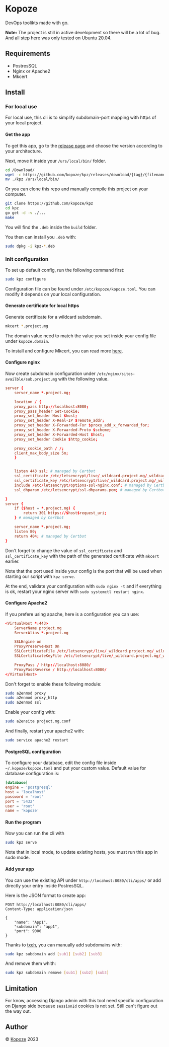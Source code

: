 # Kopoze

DevOps toolikts made with go.

**Note:** The project is still in active development so there will be a lot of bug. And all step here was only tested on Ubuntu 20.04.

## Requirements

- PostresSQL
- Nginx or Apache2
- Mkcert

## Install

### For local use

For local use, this cli is to simplify subdomain-port mapping with https of your local project.

#### Get the app

To get this app, go to the [release page](https://github.com/kopoze/kpz/releases/) and choose the version according to your architecture.

Next, move it inside your `/urs/local/bin/` folder.

```sh
cd /Download/
wget -c https://github.com/kopoze/kpz/releases/download/{tag}/{filename}
mv ./kpz /urs/local/bin/
```

Or you can clone this repo and manually compile this project on your computer.

```sh
git clone https://github.com/kopoze/kpz
cd kpz
go get -d -v ./...
make
```

You will find the `.deb` inside the `build` folder.

You then can install you `.deb` with:

```sh
sudo dpkg -i kpz-*.deb
```

### Init configuration

To set up default config, run the following command first:

```sh
sudo kpz configure
```

Configuration file can be found under `/etc/kopoze/kopoze.toml`. You can modify it depends on your local configuration.

#### Generate certificate for local https

Generate certificate for a wildcard subdomain.

```sh
mkcert *.project.mg
```

The domain value need to match the value you set inside your config file under `kopoze.domain`.

To install and configure Mkcert, you can read more [here](https://www.howtoforge.com/how-to-create-locally-trusted-ssl-certificates-with-mkcert-on-ubuntu/).

#### Configure nginx

Now create subdomain configuration under `/etc/nginx/sites-availble/sub.project.mg` with the following value.

```conf
server {
    server_name *.project.mg;

    location / {
    proxy_pass http://localhost:8080;
    proxy_pass_header Set-Cookie;
    proxy_set_header Host $host;
    proxy_set_header X-Real-IP $remote_addr;
    proxy_set_header X-Forwarded-For $proxy_add_x_forwarded_for;
    proxy_set_header X-Forwarded-Proto $scheme;
    proxy_set_header X-Forwarded-Host $host;
    proxy_set_header Cookie $http_cookie;

    proxy_cookie_path / /;
    client_max_body_size 5m;
    }


    listen 443 ssl; # managed by Certbot
    ssl_certificate /etc/letsencrypt/live/_wildcard.project.mg/_wildcard.project.mg.pem; # managed by Certbot
    ssl_certificate_key /etc/letsencrypt/live/_wildcard.project.mg/_wildcard.project.mg-key.pem; # managed by Certbot
    include /etc/letsencrypt/options-ssl-nginx.conf; # managed by Certbot
    ssl_dhparam /etc/letsencrypt/ssl-dhparams.pem; # managed by Certbot

}
server {
    if ($host = *.project.mg) {
        return 301 https://$host$request_uri;
    } # managed by Certbot

    server_name *.project.mg;
    listen 80;
    return 404; # managed by Certbot
}
```

Don't forget to change the value of `ssl_certificate` and `ssl_certificate_key` with the path of the generated certificate with `mkcert` earlier.

Note that the port used inside your config is the port that will be used when starting our script with `kpz serve`.

At the end, validate your configuration with `sudo nginx -t` and if everything is ok, restart your nginx server with `sudo systemctl restart nginx`.

#### Configure Apache2

If you prefere using apache, here is a configuration you can use:

```conf
<VirtualHost *:443>
    ServerName project.mg
    ServerAlias *.project.mg

    SSLEngine on
    ProxyPreserveHost On
    SSLCertificateFile /etc/letsencrypt/live/_wildcard.project.mg/_wildcard.project.mg.pem
    SSLCertificateKeyFile /etc/letsencrypt/live/_wildcard.project.mg/_wildcard.project.mg-key.pem

    ProxyPass / http://localhost:8080/
    ProxyPassReverse / http://localhost:8080/
</VirtualHost>
```

Don't forget to enable these following module:

```sh
sudo a2enmod proxy
sudo a2enmod proxy_http
sudo a2enmod ssl
```

Enable your config with:

```sh
sudo a2ensite project.mg.conf
```

And finally, restart your apache2 with:

```sh
sudo service apache2 restart
```

#### PostgreSQL configuration

To configure your database, edit the config file inside `~/.kopoze/kopoze.toml` and put your custom value. Default value for database configuration is:

```toml
[database]
engine = 'postgresql'
host = 'localhost'
password = 'root'
port = '5432'
user = 'root'
name = 'kopoze'
```

#### Run the program

Now you can run the cli with

```sh
sudo kpz serve
```

Note that in local mode, to update existing hosts, you must run this app in sudo mode.

#### Add your app

You can use the existing API under `http://locahost:8080/cli/apps/` or add directly your entry inside PostresSQL.

Here is the JSON format to create app:

```http
POST http://localhost:8080/cli/apps/
Content-Type: application/json

{
    "name": "App1",
    "subdomain": "app1",
    "port": 9000
}
```

Thanks to [txeh](https://github.com/txn2/txeh), you can manually add subdomains with:

```sh
sudo kpz subdomain add [sub1] [sub2] [sub3]
```

And remove them whith:

```sh
sudo kpz subdomain remove [sub1] [sub2] [sub3]
```

## Limitation

For know, accessing Django admin with this tool need specific configuration on Django side because `sessionId` cookies is not set. Still can't figure out the way out.

## Author

&copy; [Kopoze](https://t.me/hantsaniala3) 2023
